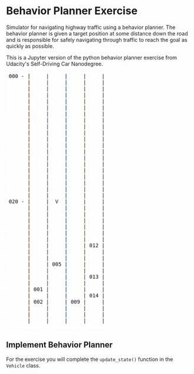 # Behavior Planner Exercise
Simulator for navigating highway traffic using a behavior planner.
The behavior planner is given a target position at some distance down
the road and is responsible for safely navigating through traffic to
reach the goal as quickly as possible.

This is a Jupyter version of the python behavior planner exercise from Udacity's Self-Driving Car Nanodegree.


!['Simulation'](media/simulation.gif)

## Implement Behavior Planner
For the exercise you will complete the `update_state()` function in the `Vehicle` class.
